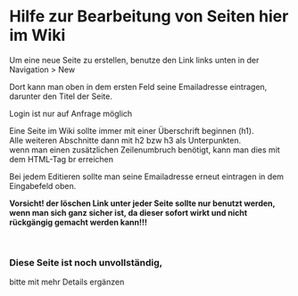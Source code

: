 # Hilfe zur Bearbeitung von Seiten hier im Wiki


Um eine neue Seite zu erstellen, benutze den Link links unten in der Navigation > New

Dort kann man oben in dem ersten Feld seine Emailadresse eintragen, darunter den Titel der Seite.

Login ist nur auf Anfrage möglich

Eine Seite im Wiki sollte immer mit einer Überschrift beginnen (h1).<br>
Alle weiteren Abschnitte dann mit h2 bzw h3 als Unterpunkten.<br>
wenn man einen zusätzlichen Zeilenumbruch benötigt, kann man dies mit dem HTML-Tag br erreichen

Bei jedem Editieren sollte man seine Emailadresse erneut eintragen in dem Eingabefeld oben.

**Vorsicht! der löschen Link unter jeder Seite sollte nur benutzt werden, wenn man sich ganz sicher ist, da dieser sofort wirkt und nicht rückgängig gemacht werden kann!!!**

<br>

### Diese Seite ist noch unvollständig,<br>
bitte mit mehr Details ergänzen

